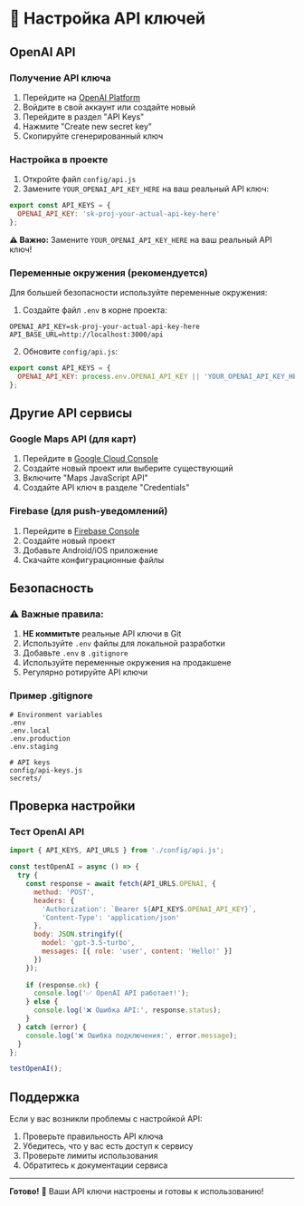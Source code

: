# 🔑 Настройка API ключей

## OpenAI API

### Получение API ключа

1. Перейдите на [OpenAI Platform](https://platform.openai.com/)
2. Войдите в свой аккаунт или создайте новый
3. Перейдите в раздел "API Keys"
4. Нажмите "Create new secret key"
5. Скопируйте сгенерированный ключ

### Настройка в проекте

1. Откройте файл `config/api.js`
2. Замените `YOUR_OPENAI_API_KEY_HERE` на ваш реальный API ключ:

```javascript
export const API_KEYS = {
  OPENAI_API_KEY: 'sk-proj-your-actual-api-key-here'
};
```

**⚠️ Важно:** Замените `YOUR_OPENAI_API_KEY_HERE` на ваш реальный API ключ!

### Переменные окружения (рекомендуется)

Для большей безопасности используйте переменные окружения:

1. Создайте файл `.env` в корне проекта:

```env
OPENAI_API_KEY=sk-proj-your-actual-api-key-here
API_BASE_URL=http://localhost:3000/api
```

2. Обновите `config/api.js`:

```javascript
export const API_KEYS = {
  OPENAI_API_KEY: process.env.OPENAI_API_KEY || 'YOUR_OPENAI_API_KEY_HERE'
};
```

## Другие API сервисы

### Google Maps API (для карт)

1. Перейдите в [Google Cloud Console](https://console.cloud.google.com/)
2. Создайте новый проект или выберите существующий
3. Включите "Maps JavaScript API"
4. Создайте API ключ в разделе "Credentials"

### Firebase (для push-уведомлений)

1. Перейдите в [Firebase Console](https://console.firebase.google.com/)
2. Создайте новый проект
3. Добавьте Android/iOS приложение
4. Скачайте конфигурационные файлы

## Безопасность

### ⚠️ Важные правила:

1. **НЕ коммитьте** реальные API ключи в Git
2. Используйте `.env` файлы для локальной разработки
3. Добавьте `.env` в `.gitignore`
4. Используйте переменные окружения на продакшене
5. Регулярно ротируйте API ключи

### Пример .gitignore

```gitignore
# Environment variables
.env
.env.local
.env.production
.env.staging

# API keys
config/api-keys.js
secrets/
```

## Проверка настройки

### Тест OpenAI API

```javascript
import { API_KEYS, API_URLS } from './config/api.js';

const testOpenAI = async () => {
  try {
    const response = await fetch(API_URLS.OPENAI, {
      method: 'POST',
      headers: {
        'Authorization': `Bearer ${API_KEYS.OPENAI_API_KEY}`,
        'Content-Type': 'application/json'
      },
      body: JSON.stringify({
        model: 'gpt-3.5-turbo',
        messages: [{ role: 'user', content: 'Hello!' }]
      })
    });
    
    if (response.ok) {
      console.log('✅ OpenAI API работает!');
    } else {
      console.log('❌ Ошибка API:', response.status);
    }
  } catch (error) {
    console.log('❌ Ошибка подключения:', error.message);
  }
};

testOpenAI();
```

## Поддержка

Если у вас возникли проблемы с настройкой API:

1. Проверьте правильность API ключа
2. Убедитесь, что у вас есть доступ к сервису
3. Проверьте лимиты использования
4. Обратитесь к документации сервиса

---

**Готово!** 🎉 Ваши API ключи настроены и готовы к использованию!
